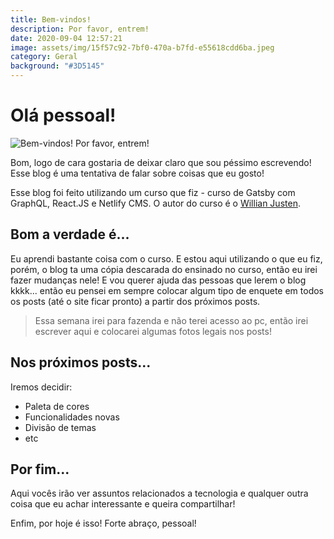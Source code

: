 ```yaml
---
title: Bem-vindos!
description: Por favor, entrem!
date: 2020-09-04 12:57:21
image: assets/img/15f57c92-7bf0-470a-b7fd-e55618cdd6ba.jpeg
category: Geral
background: "#3D5145"
---
```

# Olá pessoal!

![Bem-vindos! Por favor, entrem!](../assets/img/15f57c92-7bf0-470a-b7fd-e55618cdd6ba.jpeg)

Bom, logo de cara gostaria de deixar claro que sou péssimo escrevendo! Esse blog é uma tentativa de falar sobre coisas que eu gosto! 

Esse blog foi feito utilizando um curso que fiz - curso de Gatsby com GraphQL, React.JS e Netlify CMS. O autor do curso é o [Willian Justen](https://www.udemy.com/course/gatsby-crie-um-site-pwa-com-react-graphql-e-netlify-cms/).

## Bom a verdade é...

Eu aprendi bastante coisa com o curso. E estou aqui utilizando o que eu fiz, porém, o blog ta uma cópia descarada do ensinado no curso, então eu irei fazer mudanças nele! E vou querer ajuda das pessoas que lerem o blog kkkk... então eu pensei em sempre colocar algum tipo de enquete em todos os posts (até o site ficar pronto) a partir dos próximos posts. 

> Essa semana irei para fazenda e não terei acesso ao pc, então irei escrever aqui e colocarei algumas fotos legais nos posts!

## Nos próximos posts...

Iremos decidir:

* Paleta de cores
* Funcionalidades novas 
* Divisão de temas 
* etc

## Por fim...

Aqui vocês irão ver assuntos relacionados a tecnologia e qualquer outra coisa que eu achar interessante e queira compartilhar! 

Enfim, por hoje é isso! Forte abraço, pessoal!
